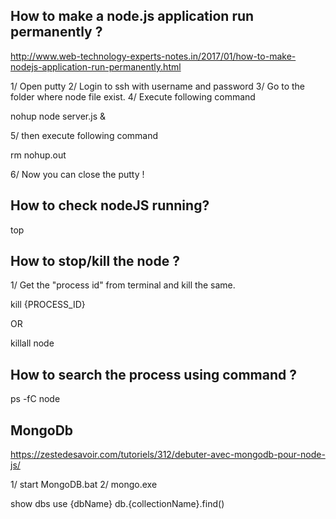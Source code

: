 ## How to make a node.js application run permanently ?

http://www.web-technology-experts-notes.in/2017/01/how-to-make-nodejs-application-run-permanently.html


1/ Open putty
2/ Login to ssh with username and password
3/ Go to the folder where node file exist.
4/ Execute following command

nohup node server.js &

5/ then execute following command

rm nohup.out

6/ Now you can close the putty !

## How to check nodeJS running?

top

## How to stop/kill the node ?

1/ Get the "process id" from terminal and kill the same.

kill {PROCESS_ID}

OR 

killall node

## How to search the process using command ?

ps -fC node



## MongoDb

https://zestedesavoir.com/tutoriels/312/debuter-avec-mongodb-pour-node-js/

1/ start MongoDB.bat
2/ mongo.exe

show dbs
use {dbName}
db.{collectionName}.find()